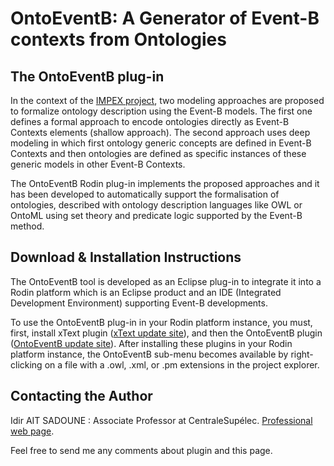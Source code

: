 # OntoEventB: A Generator of Event-B contexts from Ontologies

## The OntoEventB plug-in
In the context of the [IMPEX project](https://impex.loria.fr/), two modeling approaches are proposed to formalize ontology description using the Event-B models. The first one defines a formal approach to encode ontologies directly as Event-B Contexts elements (shallow approach). The second approach uses deep modeling in which first ontology generic concepts are defined in Event-B Contexts and then ontologies are defined as specific instances of these generic models in other Event-B Contexts.

The OntoEventB Rodin plug-in implements the proposed approaches and it has been developed to automatically support the formalisation of ontologies, described with ontology description languages like OWL or OntoML using set theory and predicate logic supported by the Event-B method. 

## Download & Installation Instructions
The OntoEventB tool is developed as an Eclipse plug-in to integrate it into a Rodin platform which is an Eclipse product and an IDE (Integrated Development Environment) supporting Event-B developments.

To use the OntoEventB plug-in in your Rodin platform instance, you must, first, install xText plugin ([xText update site](http://download.eclipse.org/modeling/tmf/xtext/updates/composite/releases/)), and then the OntoEventB plugin ([OntoEventB update site](http://wdi.supelec.fr/OntoEventB-update-site/)). After installing these plugins in your Rodin platform instance, the OntoEventB sub-menu becomes available by right-clicking on a file with a .owl, .xml, or .pm extensions in the project explorer. 

## Contacting the Author

Idir AIT SADOUNE : Associate Professor at CentraleSupélec. [Professional web page](http://wdi.centralesupelec.fr/aitsadoune/).

Feel free to send me any comments about plugin and this page.
